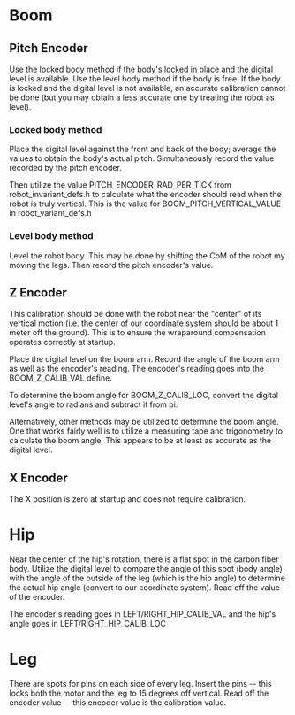 # Boom #

## Pitch Encoder ##
Use the locked body method if the body's locked in place and the digital level is available. Use the level body method if the body is free. If the body is locked and the digital level is not available, an accurate calibration cannot be done (but you may obtain a less accurate one by treating the robot as level).

### Locked body method ###
Place the digital level against the front and back of the body; average the values to obtain the body's actual pitch. Simultaneously record the value recorded by the pitch encoder.

Then utilize the value PITCH\_ENCODER\_RAD\_PER\_TICK from robot\_invariant\_defs.h to calculate what the encoder should read when the robot is truly vertical. This is the value for BOOM\_PITCH\_VERTICAL\_VALUE in robot\_variant\_defs.h

### Level body method ###
Level the robot body. This may be done by shifting the CoM of the robot my moving the legs. Then record the pitch encoder's value.

## Z Encoder ##
This calibration should be done with the robot near the "center" of its vertical motion (i.e. the center of our coordinate system should be about 1 meter off the ground). This is to ensure the wraparound compensation operates correctly at startup.

Place the digital level on the boom arm. Record the angle of the boom arm as well as the encoder's reading. The encoder's reading goes into the BOOM\_Z\_CALIB\_VAL define.

To determine the boom angle for BOOM\_Z\_CALIB\_LOC, convert the digital level's angle to radians and subtract it from pi.

Alternatively, other methods may be utilized to determine the boom angle. One that works fairly well is to utilize a measuring tape and trigonometry to calculate the boom angle. This appears to be at least as accurate as the digital level.

## X Encoder ##
The X position is zero at startup and does not require calibration.

# Hip #

Near the center of the hip's rotation, there is a flat spot in the carbon fiber body. Utilize the digital level to compare the angle of this spot (body angle) with the angle of the outside of the leg (which is the hip angle) to determine the actual hip angle (convert to our coordinate system). Read off the value of the encoder.

The encoder's reading goes in LEFT/RIGHT\_HIP\_CALIB\_VAL and the hip's angle goes in LEFT/RIGHT\_HIP\_CALIB\_LOC

# Leg #

There are spots for pins on each side of every leg. Insert the pins -- this locks both the motor and the leg to 15 degrees off vertical. Read off the encoder value -- this encoder value is the calibration value.